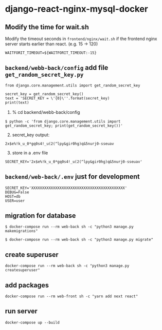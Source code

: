 # django-react-nginx-mysql-docker

## Modify the time for wait.sh

Modify the timeout seconds in `frontend/nginx/wait.sh` if the frontend nginx server starts earlier than react. (e.g. 15 -> 120)

```
WAITFORIT_TIMEOUT=${WAITFORIT_TIMEOUT:-15}
```

## `backend/webb-back/config` add file `get_random_secret_key.py`

```
from django.core.management.utils import get_random_secret_key

secret_key = get_random_secret_key()
text = 'SECRET_KEY = \'{0}\''.format(secret_key)
print(text)

```

1. % cd backend/webb-back/config　

```
$ python -c 'from django.core.management.utils import get_random_secret_key; print(get_random_secret_key())' 
```

2. secret_key output:

```
2x$e%!k_u_0*gq0s4!_u(2(^lpy&gir0hg)q&5nurj0-sseuav
```

3. store in a .env file

```
SECRET_KEY='2x$e%!k_u_0*gq0s4!_u(2(^lpy&gir0hg)q&5nurj0-sseuav'
```

## `backend/web-back/.env` just for development

```
SECRET_KEY='XXXXXXXXXXXXXXXXXXXXXXXXXXXXXXXXXXXXXXXXXXX'
DEBUG=False
HOST=db
USER=user
```

## migration for database
```
$ docker-compose run --rm web-back sh -c "python3 manage.py makemigrations"

$ docker-compose run --rm web-back sh -c "python3 manage.py migrate"
```

## create superuser

```
docker-compose run --rm web-back sh -c "python3 manage.py createsuperuser"
```

## add packages

```
docker-compose run --rm web-front sh -c "yarn add next react"
```

## run server

```
docker-compose up --build
```
